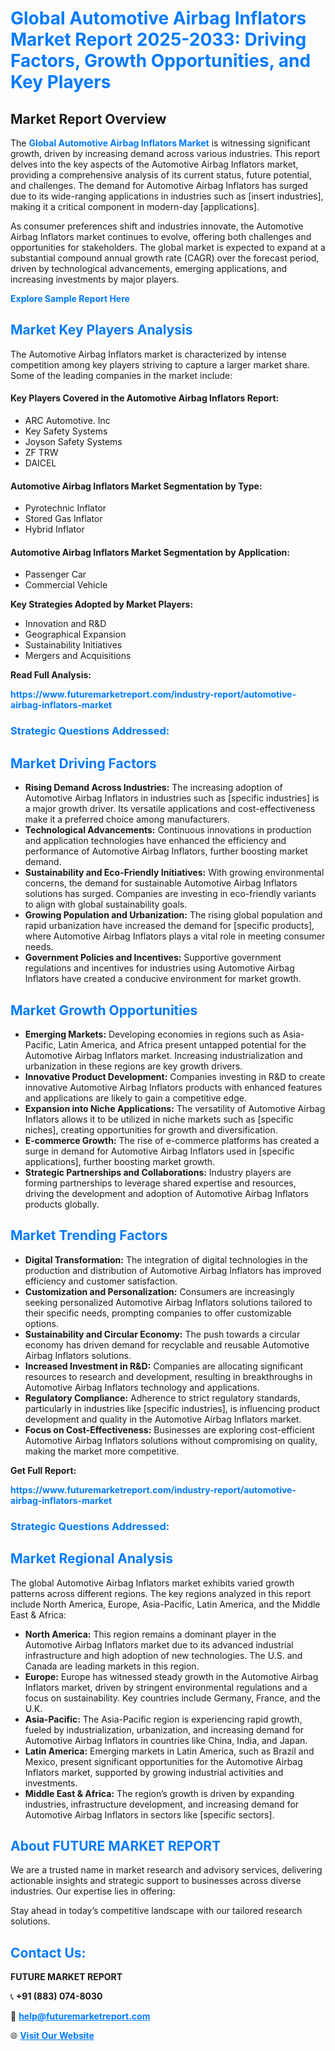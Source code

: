 <h1 style="color: #007BFF;">Global Automotive Airbag Inflators Market Report 2025-2033: Driving Factors, Growth Opportunities, and Key Players</h1>

<section id="overview">
<h2>Market Report Overview</h2>
<p>The <a href="https://www.futuremarketreport.com/industry-report/automotive-airbag-inflators-market" style="color: #007BFF; text-decoration: none;"><strong>Global Automotive Airbag Inflators Market</strong></a> is witnessing significant growth, driven by increasing demand across various industries. This report delves into the key aspects of the Automotive Airbag Inflators market, providing a comprehensive analysis of its current status, future potential, and challenges. The demand for Automotive Airbag Inflators has surged due to its wide-ranging applications in industries such as [insert industries], making it a critical component in modern-day [applications].</p>
<p>As consumer preferences shift and industries innovate, the Automotive Airbag Inflators market continues to evolve, offering both challenges and opportunities for stakeholders. The global market is expected to expand at a substantial compound annual growth rate (CAGR) over the forecast period, driven by technological advancements, emerging applications, and increasing investments by major players.</p>
</section>

<section id="overview">
<p><a href="https://www.futuremarketreport.com/request-sample/reportId=41239" style="color: #007BFF; text-decoration: none;"><strong>Explore Sample Report Here</strong></a></p>
</section>

<section id="key-players">
<h2 style="color: #007BFF;">Market Key Players Analysis</h2>
<p>The Automotive Airbag Inflators market is characterized by intense competition among key players striving to capture a larger market share. Some of the leading companies in the market include:</p>
<h4>Key Players Covered in the Automotive Airbag Inflators Report:</h4>
<ul><li>ARC Automotive. Inc</li><li>Key Safety Systems</li><li>Joyson Safety Systems</li><li>ZF TRW</li><li>DAICEL</li></ul>
<h4>Automotive Airbag Inflators Market Segmentation by Type:</h4>
<ul><li>Pyrotechnic Inflator</li><li>Stored Gas Inflator</li><li>Hybrid Inflator</li></ul>

<h4>Automotive Airbag Inflators Market Segmentation by Application:</h4>
<ul><li>Passenger Car</li><li>Commercial Vehicle</li></ul>
<p><strong>Key Strategies Adopted by Market Players:</strong></p>
<ul>
<li>Innovation and R&D</li>
<li>Geographical Expansion</li>
<li>Sustainability Initiatives</li>
<li>Mergers and Acquisitions</li>
</ul>
</section>

<section>
<p><strong>Read Full Analysis: </strong></p><a href="https://www.futuremarketreport.com/industry-report/automotive-airbag-inflators-market" style="color: #007BFF; text-decoration: none;"><strong>https://www.futuremarketreport.com/industry-report/automotive-airbag-inflators-market</strong></a>
<h3 style="color: #007BFF;">Strategic Questions Addressed:</h3>
</section>

<section id="driving-factors">
<h2 style="color: #007BFF;">Market Driving Factors</h2>
<ul>
<li><strong>Rising Demand Across Industries:</strong> The increasing adoption of Automotive Airbag Inflators in industries such as [specific industries] is a major growth driver. Its versatile applications and cost-effectiveness make it a preferred choice among manufacturers.</li>
<li><strong>Technological Advancements:</strong> Continuous innovations in production and application technologies have enhanced the efficiency and performance of Automotive Airbag Inflators, further boosting market demand.</li>
<li><strong>Sustainability and Eco-Friendly Initiatives:</strong> With growing environmental concerns, the demand for sustainable Automotive Airbag Inflators solutions has surged. Companies are investing in eco-friendly variants to align with global sustainability goals.</li>
<li><strong>Growing Population and Urbanization:</strong> The rising global population and rapid urbanization have increased the demand for [specific products], where Automotive Airbag Inflators plays a vital role in meeting consumer needs.</li>
<li><strong>Government Policies and Incentives:</strong> Supportive government regulations and incentives for industries using Automotive Airbag Inflators have created a conducive environment for market growth.</li>
</ul>
</section>

<section id="growth-opportunities">
<h2 style="color: #007BFF;">Market Growth Opportunities</h2>
<ul>
<li><strong>Emerging Markets:</strong> Developing economies in regions such as Asia-Pacific, Latin America, and Africa present untapped potential for the Automotive Airbag Inflators market. Increasing industrialization and urbanization in these regions are key growth drivers.</li>
<li><strong>Innovative Product Development:</strong> Companies investing in R&D to create innovative Automotive Airbag Inflators products with enhanced features and applications are likely to gain a competitive edge.</li>
<li><strong>Expansion into Niche Applications:</strong> The versatility of Automotive Airbag Inflators allows it to be utilized in niche markets such as [specific niches], creating opportunities for growth and diversification.</li>
<li><strong>E-commerce Growth:</strong> The rise of e-commerce platforms has created a surge in demand for Automotive Airbag Inflators used in [specific applications], further boosting market growth.</li>
<li><strong>Strategic Partnerships and Collaborations:</strong> Industry players are forming partnerships to leverage shared expertise and resources, driving the development and adoption of Automotive Airbag Inflators products globally.</li>
</ul>
</section>

<section id="trending-factors">
<h2 style="color: #007BFF;">Market Trending Factors</h2>
<ul>
<li><strong>Digital Transformation:</strong> The integration of digital technologies in the production and distribution of Automotive Airbag Inflators has improved efficiency and customer satisfaction.</li>
<li><strong>Customization and Personalization:</strong> Consumers are increasingly seeking personalized Automotive Airbag Inflators solutions tailored to their specific needs, prompting companies to offer customizable options.</li>
<li><strong>Sustainability and Circular Economy:</strong> The push towards a circular economy has driven demand for recyclable and reusable Automotive Airbag Inflators solutions.</li>
<li><strong>Increased Investment in R&D:</strong> Companies are allocating significant resources to research and development, resulting in breakthroughs in Automotive Airbag Inflators technology and applications.</li>
<li><strong>Regulatory Compliance:</strong> Adherence to strict regulatory standards, particularly in industries like [specific industries], is influencing product development and quality in the Automotive Airbag Inflators market.</li>
<li><strong>Focus on Cost-Effectiveness:</strong> Businesses are exploring cost-efficient Automotive Airbag Inflators solutions without compromising on quality, making the market more competitive.</li>
</ul>
</section>

<section>
<p><strong>Get Full Report: </strong></p><a href="https://www.futuremarketreport.com/industry-report/automotive-airbag-inflators-market" style="color: #007BFF; text-decoration: none;"><strong>https://www.futuremarketreport.com/industry-report/automotive-airbag-inflators-market</strong></a>
<h3 style="color: #007BFF;">Strategic Questions Addressed:</h3>
</section>


<section id="regional-analysis">
<h2 style="color: #007BFF;">Market Regional Analysis</h2>
<p>The global Automotive Airbag Inflators market exhibits varied growth patterns across different regions. The key regions analyzed in this report include North America, Europe, Asia-Pacific, Latin America, and the Middle East & Africa:</p>
<ul>
<li><strong>North America:</strong> This region remains a dominant player in the Automotive Airbag Inflators market due to its advanced industrial infrastructure and high adoption of new technologies. The U.S. and Canada are leading markets in this region.</li>
<li><strong>Europe:</strong> Europe has witnessed steady growth in the Automotive Airbag Inflators market, driven by stringent environmental regulations and a focus on sustainability. Key countries include Germany, France, and the U.K.</li>
<li><strong>Asia-Pacific:</strong> The Asia-Pacific region is experiencing rapid growth, fueled by industrialization, urbanization, and increasing demand for Automotive Airbag Inflators in countries like China, India, and Japan.</li>
<li><strong>Latin America:</strong> Emerging markets in Latin America, such as Brazil and Mexico, present significant opportunities for the Automotive Airbag Inflators market, supported by growing industrial activities and investments.</li>
<li><strong>Middle East & Africa:</strong> The region’s growth is driven by expanding industries, infrastructure development, and increasing demand for Automotive Airbag Inflators in sectors like [specific sectors].</li>
</ul>
</section>

<footer>
<h2 style="color: #007BFF;">About FUTURE MARKET REPORT</h2>
<p>We are a trusted name in market research and advisory services, delivering actionable insights and strategic support to businesses across diverse industries. Our expertise lies in offering:</p>

<p>Stay ahead in today’s competitive landscape with our tailored research solutions.</p>

<h2 style="color: #007BFF;">Contact Us:</h2>
<p><strong>FUTURE MARKET REPORT</strong></p>
<p>📞 <strong>+91 (883) 074-8030</strong></p>
<p>📧 <strong><a href="mailto:help@futuremarketreport.com" style="color: #007BFF;">help@futuremarketreport.com</a></strong></p>
<p>🌐 <strong><a href="https://www.futuremarketreport.com/" style="color: #007BFF;">Visit Our Website</a></strong></p>
</footer>